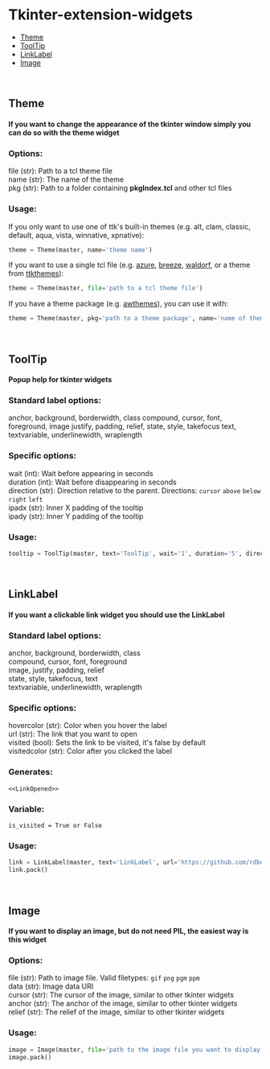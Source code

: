 # Tkinter-extension-widgets

* [Theme](#theme)
* [ToolTip](#tooltip)
* [LinkLabel](#linklabel)
* [Image](#image)


<div id="theme"></div>

<br>

## Theme
#### If you want to change the appearance of the tkinter window simply you can do so with the theme widget

### Options:
            
file (str): Path to a tcl theme file\
name (str): The name of the theme\
pkg (str): Path to a folder containing **pkgIndex.tcl** and other tcl files
            
### Usage:
        
If you only want to use one of ttk's built-in themes (e.g. alt, clam, classic, default, aqua, vista, winnative, xpnative):
```python
theme = Theme(master, name='theme name')
```

If you want to use a single tcl file (e.g. [azure](https://github.com/rdbende/Azure-ttk-theme), [breeze](https://github.com/MaxPerl/ttk-Breeze), [waldorf](https://wiki.tcl-lang.org/page/waldorf+ttk+theme), or a theme from [ttkthemes](https://github.com/TkinterEP/ttkthemes)):
```python
theme = Theme(master, file='path to a tcl theme file')
```
                
If you have a theme package (e.g. [awthemes](https://sourceforge.net/projects/tcl-awthemes/)), you can use it with:
```python
theme = Theme(master, pkg='path to a theme package', name='name of theme you want to use')
```


<div id="tooltip"></div>

<br>

## ToolTip

#### Popup help for tkinter widgets

### Standard label options:
            
anchor, background, borderwidth, class
compound, cursor, font, foreground, image
justify, padding, relief, state, style, takefocus
text, textvariable, underlinewidth, wraplength

### Specific options:

wait (int): Wait before appearing in seconds\
duration (int): Wait before disappearing in seconds\
direction (str): Direction relative to the parent. Directions: `cursor` `above` `below` `right` `left`\
ipadx (str): Inner X padding of the tooltip\
ipady (str): Inner Y padding of the tooltip 

### Usage:
```python    
tooltip = ToolTip(master, text='ToolTip', wait='1', duration='5', direction='cursor')
```

<div id="linklabel"></div>

<br>

## LinkLabel

#### If you want a clickable link widget you should use the LinkLabel

### Standard label options:
            
anchor, background, borderwidth, class\
compound, cursor, font, foreground\
image, justify, padding, relief\
state, style, takefocus, text\
textvariable, underlinewidth, wraplength
                
### Specific options:
            
hovercolor (str): Color when you hover the label\
url (str): The link that you want to open\
visited (bool): Sets the link to be visited, it's false by default\
visitedcolor (str): Color after you clicked the label
            
### Generates:

`<<LinkOpened>>`
            
### Variable:
        
`is_visited = True or False`

### Usage:
        
```python
link = LinkLabel(master, text='LinkLabel', url='https://github.com/rdbende/Tkinter-extension-widgets')
link.pack()
```

<div id="image"></div>

<br>

## Image

#### If you want to display an image, but do not need PIL, the easiest way is this widget
                
### Options:
            
file (str): Path to image file. Valid filetypes: `gif` `png` `pgm` `ppm`\
data (str): Image data URI\
cursor (str): The cursor of the image, similar to other tkinter widgets\
anchor (str): The anchor of the image, similar to other tkinter widgets\
relief (str): The relief of the image, similar to other tkinter widgets
            
### Usage:

```python
image = Image(master, file='path to the image file you want to display', cursor='hand2', anchor='w', relief='groove')
image.pack()
```
